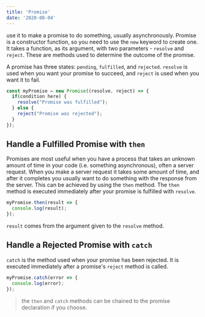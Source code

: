 ```yaml
---
title: 'Promise'
date: '2020-08-04'
---
```


use it to make a promise to do something, usually asynchronously. 
Promise is a <span>constructor</span> function, so you need to use the `new` keyword to create one. It takes a function, as its argument, with two parameters - `resolve` and `reject`. These are methods used to determine the outcome of the promise.

A promise has three states: `pending`, `fulfilled`, and `rejected`.
`resolve` is used when you want your promise to succeed, and `reject` is used when you want it to fail.

```js
const myPromise = new Promise((resolve, reject) => {
  if(condition here) {
    resolve("Promise was fulfilled");
  } else {
    reject("Promise was rejected");
  }
});
```

## Handle a Fulfilled Promise with `then`

Promises are most useful when you have a process that takes an unknown amount of time in your code (i.e. something asynchronous), often a server request. When you make a server request it takes some amount of time, and after it completes you usually want to do something with the response from the server. This can be achieved by using the `then` method. The `then` method is executed immediately after your promise is fulfilled with `resolve`. 

```js
myPromise.then(result => {
  console.log(result);
});
```

`result` comes from the argument given to the `resolve` method.

## Handle a Rejected Promise with `catch`

`catch` is the method used when your promise has been rejected. It is executed immediately after a promise's `reject` method is called. 

```js
myPromise.catch(error => {
  console.log(error);
});
```

> the `then` and `catch` methods can be chained to the promise declaration if you choose.

